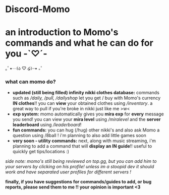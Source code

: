 # Discord-Momo

# an introduction to Momo's commands and what he can do for you  -`♡´-

｡ﾟ•┈꒰ა ♡ ໒꒱┈•  ｡ﾟ

### what can momo do?
- **updated (still being filled) infinity nikki clothes database:** commands such as */daily, /pull, /dailyshop* let you get / buy with Momo's currency **IN clothes**!! you can **view** your obtained clothes using */inventory*. a great way to pull if you're broke in nikki just like me >w<
- **exp system:** momo automatically gives you **mira exp** for __every__ message you send! you can view your **mira level** using */miralevel* and the **server leaderboard** using */leaderboard*! 
- **fun commands:** you can hug (/hug) other nikki's and also ask Momo a question using /8ball ! i'm planning to also add little games soon
- **very soon - utility commands:** next, along with music streaming, i'm planning to add a command that will **display an IN guide**!! useful to quickly get tips/locations :)

*side note: momo's still being reviewed on top.gg, but you can add him to your servers by clicking on his profile! unless im a stoopid dev it should work and have separated user profiles for different servers !*

**finally, if you have suggestions for commands/guides to add, or bug reports, please send them to me !! your opinion is important <3**
